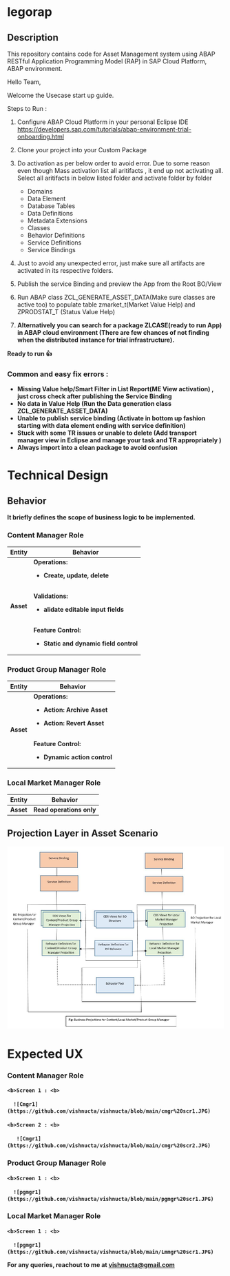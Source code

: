 # legorap

## Description

This repository contains code for Asset Management system using  ABAP RESTful Application Programming Model (RAP) in SAP Cloud Platform, ABAP environment.


Hello Team,

Welcome the Usecase start up guide.

Steps to Run :

1) Configure ABAP Cloud Platform in your personal Eclipse IDE 
    https://developers.sap.com/tutorials/abap-environment-trial-onboarding.html
    
2) Clone your project into your Custom Package

3) Do activation as per below order to avoid error. Due to some reason even though Mass activation list all aritifacts , it end up not activating all.
Select all aritifacts in below listed folder and activate folder by folder

    - Domains
    - Data Element
    - Database Tables
    - Data Definitions
    - Metadata Extensions
    - Classes
    - Behavior Definitions
    - Service Definitions
    - Service Bindings


5) Just to avoid any unexpected error, just make sure all artifacts are activated in its respective folders.

6) Publish the service Binding and preview the App from the Root BO/View

7) Run ABAP class ZCL_GENERATE_ASSET_DATA(Make sure classes are active too) to populate table zmarket_t(Market Value Help) and ZPRODSTAT_T (Status Value Help)

8) <b>Alternatively you can search for a package ZLCASE(ready to run App) in ABAP cloud environment<b> (There are few chances of not finding when the distributed instance for trial infrastructure).


Ready to run :+1:


### Common and easy fix errors : 
- Missing Value help/Smart Filter in List Report(ME View activation) , just cross check after publishing the Service Binding
- No data in Value Help (Run the Data generation class ZCL_GENERATE_ASSET_DATA)
- Unable to publish service binding (Activate in bottom up fashion starting with data element ending with service definition)
- Stuck with some TR issues or unable to delete (Add transport manager view in Eclipse and manage your task and TR appropriately )
- Always import into a clean package to avoid confusion


# Technical Design

## Behavior
It briefly defines the scope of business logic to be implemented.

### Content Manager Role

| Entity | Behavior |
| --- | --- |
| Asset | Operations:<br> <ul><li>Create, update, delete</li></ul><br>Validations:<ul><li>alidate editable input fields</li></ul> <br>Feature Control:<br><ul><li>Static and dynamic field control</li></ul> |


### Product Group Manager Role

| Entity | Behavior |
| --- | --- |
| Asset | Operations:<br> <ul><li>Action: Archive Asset</li></ul><ul><li>Action: Revert Asset</li></ul><br>Feature Control:<br><ul><li>Dynamic action control</li></ul> |


### Local Market Manager Role

| Entity | Behavior |
| --- | --- |
| Asset |Read operations only |


## Projection Layer in Asset Scenario

![Behavior Diagram](https://github.com/vishnucta/vishnucta/blob/main/Behavoir%20Figure.JPG)



# Expected UX 
### Content Manager Role

    <b>Screen 1 : <b>

      ![Cmgr1](https://github.com/vishnucta/vishnucta/blob/main/cmgr%20scr1.JPG)  

    <b>Screen 2 : <b>

       ![Cmgr1](https://github.com/vishnucta/vishnucta/blob/main/cmgr%20scr2.JPG)  


### Product Group Manager Role
    
    <b>Screen 1 : <b>

      ![pgmgr1](https://github.com/vishnucta/vishnucta/blob/main/pgmgr%20scr1.JPG)  

### Local Market Manager Role

    <b>Screen 1 : <b>

      ![pgmgr1](https://github.com/vishnucta/vishnucta/blob/main/Lmmgr%20scr1.JPG)  


For any queries, reachout to me at vishnucta@gmail.com

